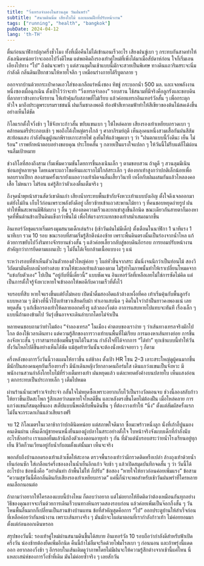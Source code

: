 ```yaml
---
title: "วิ่งเทรลจำลองในสวนลุม วันฝนพรำ"
subtitle: "สนามดินนิ่ม เสียงใบไม้ และแผนฝึกที่ปรับหน้างาน"
tags: ["running", "health", "bangkok"]
pubDate: 2024-04-12
lang: 'th-TH'
---
```


ตื่นก่อนนาฬิกาปลุกครึ่งชั่วโมง ทั้งที่เมื่อคืนไม่ได้เข้านอนเร็วอะไร เสียงฝนซู่เบา ๆ กระทบกันสาดทำให้ลังเลนิดหน่อยว่าจะออกไปวิ่งดีไหม แต่พอคิดถึงรองเท้าคู่ใหม่ที่เพิ่งได้มาเมื่อสัปดาห์ก่อน ใจก็เริ่มเอนเอียงไปทาง “ไป” ถึงฝนจะพรำ ๆ แต่สวนลุมในเช้าแบบนี้มักจะสวยเป็นพิเศษ ทางดินแถวริมสระจะนิ่มกำลังดี กลิ่นดินเปียกชวนให้หายใจลึก ๆ เหมือนร่างกายได้รีบูตกลาย ๆ

ออกจากบ้านด้วยกระเป๋าคาดเอวใส่ซองเกลือแร่หนึ่งซอง ทิชชู่ กระบอกน้ำ 500 มล. และเจลพลังงานหนึ่งซองเผื่อฉุกเฉิน ตั้งเป้าไว้ว่าจะทำ “วิ่งเทรลจำลอง” รอบสวน ใช้สนามที่มีจริงคือลูกรังและขอบดินที่ลากยาวข้างทางจักรยาน ให้เท้าคุ้นกับสภาพที่ไม่เรียบ แล้วค่อยแทรกอินเทอร์วัลสั้น ๆ เพื่อกระตุกหัวใจ มาถึงประตูพระบรมราชชนนี ฝนเริ่มซาลงพอดี ท้องฟ้าสีเทาอมฟ้าทำให้สีเขียวของต้นไม้สดเด้งขึ้นอย่างเห็นได้ชัด

กิโลแรกตั้งใจวิ่งช้า ๆ ใช้จังหวะก้าวสั้น ขยับแขนเบา ๆ ให้ไหล่คลาย เสียงรองเท้าเหยียบกรวดเบา ๆ คล้ายดนตรีประกอบเช้า ๆ พอถึงโค้งใหญ่ตรงใกล้ ๆ ศาลาภิรมย์ฤดี เห็นลุงคนหนึ่งสวมเสื้อกันฝนสีส้มสะท้อนแสง กำลังยืนดูฝูงนกพิราบเกาะสายไฟ ลุงยิ้มให้แล้วพูดเบา ๆ ว่า "ฝนตกแบบนี้วิ่งดีนะ เย็น ไม่ร้อน" เราพยักหน้าตอบอย่างขอบคุณ ประโยคสั้น ๆ กลายเป็นแรงใจแปลก ๆ ให้วันนี้ไม่รีบแต่ก็ไม่ผ่อนจนลืมเป้าหมาย

ช่วงกิโลที่สองถึงสาม เริ่มเพิ่มความชันโดยการขึ้นลงเนินเล็ก ๆ ตามขอบสวน ถ้าดูดี ๆ สวนลุมมีเนินซ่อนอยู่หลายจุด โดยเฉพาะแถวโขดหินและรากไม้ใกล้สระเล็ก ๆ ต้องยกเท้าสูงกว่าปกติเล็กน้อยเพื่อหลบรากเปียก สองสามครั้งแรกยังเผลอวางเท้าผิดจนลื่นเสี้ยววินาที เหงื่อกับฝนผสมกันแล้วไหลลงคอเสื้อ ไม่หนาว ไม่ร้อน แค่รู้สึกว่าตัวเองตื่นเต็มจริง ๆ

ถึงจุดน้ำพุหน้าสวนสัตว์เขาดินเก่า เสียงน้ำกระทบพื้นเข้ากับจังหวะเท้าแบบบังเอิญ ตั้งใจดึงเจลออกมาแต่ยังไม่กิน เก็บไว้ก่อนเพราะพลังยังดีอยู่ เลี้ยวซ้ายเข้าแถวสะพานไม้ยาว ๆ ที่คนชอบหยุดถ่ายรูป ฝนทำให้พื้นสะพานมีฟิล์มบาง ๆ ลื่น ๆ ต้องลดความเร็วและยกเข่าสูงขึ้นอีกนิด ขณะเดียวกันสายตาก็มองหาจุดที่พื้นด้านข้างเป็นดินแข็งกว่าพื้นไม้ เพื่อให้แรงกระแทกของเท้าสม่ำเสมอมากขึ้น

อินเทอร์วัลชุดแรกเริ่มตรงมุมสนามเด็กเล่นร้าง (เช้าวันฝนไม่มีเด็ก) ตั้งเตือนในนาฬิกา 1 นาทีแรง 1 นาทีเบา รวม 10 รอบ ขณะรอบที่สามเริ่มรู้สึกตึงน่องซ้าย เพราะพื้นดินตรงนั้นเป็นร่องจากน้ำไหล แก้ด้วยการขยับไปวิ่งริมทางจักรยานช่วงสั้น ๆ แล้วค่อยเลี้ยวกลับสู่ขอบดินอีกรอบ การยอมปรับหน้างานสำคัญกว่าการยึดตามแผนเป๊ะ ๆ ไม่งั้นได้เจ็บกล้ามเนื้อแบบงง ๆ แน่

ระหว่างรอบที่ห้าเห็นตัวเงินตัวทองตัวใหญ่ค่อย ๆ โผล่หัวขึ้นจากสระ มันนิ่งจนนึกว่าเป็นท่อนไม้ สองวิวิถัดมามันคืบลงน้ำอย่างสงบ ชวนให้ชะลอเท้าแล้วมองตาม ไม่รู้ทำไมภาพนั้นทำให้เราเปลี่ยนโหมดจาก “แข่งกับตัวเอง” ไปเป็น “อยู่กับที่นี่เดี๋ยวนี้” แบบชัดเจน อินเทอร์วัลที่เหลือเลยไม่ใช่การซัดไม่คิด แต่เป็นการตั้งใจรู้จังหวะหายใจเข้าออกให้พอดีกับความเร็วที่ตั้งไว้

จบรอบที่สิบ หายใจแรงขึ้นแต่ยังไม่หอบ เปิดน้ำดื่มสองอึดแล้วล้างเหงื่อที่คอ เท้าเริ่มคุ้นกับพื้นลูกรังแบบหลวม ๆ มีช่วงที่นิ้วโป้งเท้าขวาเสียดกับผ้า ทำเอาแสบนิด ๆ คิดในใจว่าถ้าฝืนยาวคงพองแน่ เลยหยุดสั้น ๆ แก้เชือกรองเท้าให้คลายออกครึ่งรู แล้วลองวิ่งต่อ อาการแสบหายไปแทบจะทันที เรื่องเล็ก ๆ แบบนี้ถ้ามองข้ามไป วันรุ่งขึ้นอาจจะเดินลำบากโดยไม่จำเป็น

หลายคนชอบถามว่าทำไมต้อง “จำลองเทรล” ในเมือง คำตอบของเราง่าย ๆ ว่าเส้นทางเทรลจริงมักไปไกล ต้องใช้เวลาเดินทาง แต่ความรู้สึกของการวางเท้าบนพื้นที่ไม่เรียบ การมองหาเส้นทางย่อย การขึ้นลงจังหวะสั้น ๆ เราสามารถซ้อมพื้นฐานได้ในสวน กำลังใจที่ได้จากการ “ได้ทำ” ทุกเช้าแบบนี้ทำให้วันทั้งวันไหลไปดีขึ้นอย่างเห็นได้ชัด แม้สุดท้ายวันนั้นจะต้องนั่งหน้าจอยาว ๆ ก็ตาม

ครึ่งหลังของการวิ่งวันนี้วางแผนให้ยาวขึ้น แต่ช้าลง ตั้งเป้า HR โซน 2–3 เลาะสระใหญ่ดูผู้คนมากขึ้น มีนักปั่นสองคนคุยกันเรื่องยางรั่ว มีนักเดินหญิงวัยกลางคนถือร่มใส เดินแกว่งแขนเป็นจังหวะ มีพนักงานสวนกำลังโกยใบไม้ที่ร่วงเต็มทางเท้า ฝนหยุดแล้ว แต่ละหยดยังค้างบนปลายใบ เห็นแสงอ่อน ๆ ตกกระทบเป็นประกายเล็ก ๆ เต็มไปหมด

ผ่านร้านน้ำมะพร้าวเจ้าประจำ กลั้นใจไม่หยุดซื้อเพราะอยากเก็บไว้เป็นรางวัลตอนจบ ช่วงนี้ลองสลับก้าวให้ยาวขึ้นเปิดสะโพก รู้สึกเลยว่าลมหายใจไหลดีขึ้น และหลังตรงขึ้นโดยไม่ต้องฝืน เมื่อไหล่คลาย การแกว่งแขนก็สมดุลขึ้นเอง สเต็ปแบบนี้พอดีกับพื้นดินชื้น ๆ ที่ต้องวางเท้าให้ “นิ่ง” ตั้งแต่สัมผัสครั้งแรก ไม่งั้นจะกระดกเกินแล้วเสียแรงฟรี

จบ 12 กิโลเมตรในเวลาช้ากว่าปกตินิดหน่อย แต่สภาพใจดีมาก ซื้อมะพร้าวหนึ่งลูก นั่งที่เก้าอี้ปูนมองคนเดินผ่าน เห็นเด็กผู้ชายคนหนึ่งยืนมองฝูงปลาในสระอย่างตั้งใจ ใบหน้าจริงจังแบบเด็กที่กำลังนับอะไรสักอย่าง เราเผลอยิ้มแล้วนึกถึงตัวเองตอนอายุเท่า ๆ กัน ที่มัวแต่นับรอบสระว่ายน้ำโรงเรียนอยู่ทุกเย็น ชีวิตก็วนเวียนอยู่กับน้ำกับลมตั้งแต่นั้นมา เห็นจะจริง

พอกลับถึงบ้านถอดรองเท้าแล้วเช็ดให้สะอาด ตรวจพื้นรองเท้าว่ามีกรวดติดหรือเปล่า ล้างถุงเท้าด้วยน้ำเย็นก่อนซัก ใส่เกลือแร่ครึ่งซองลงในน้ำเย็นอีกแก้ว จิบช้า ๆ แล้วเปิดสมุดบันทึกจดสั้น ๆ ว่า วันนี้ได้อะไรบ้าง ข้อหนึ่งคือ “อย่าดันท่า ถ้าพื้นไม่ให้ ก็ปรับ” ข้อสอง “หายใจให้ยาวก่อนค่อยเพิ่มแรง” ข้อสาม “ความสุขวันนี้คือกลิ่นดินกับเสียงรองเท้าเหยียบกรวด” แค่นี้ก็น่าจะพอสำหรับเช้าวันฝนพรำที่ใครหลายคนเลือกนอนต่อ

ถ้าถามว่าอยากให้ใครลองแบบนี้บ้างไหม ก็ตอบว่าอยาก แต่ไม่อยากให้ยึดติดว่าต้องเหมือนกันทุกอย่าง วิธีของคุณอาจจะเริ่มด้วยการเดินเร็วบนทางหินกรวดสองรอบก่อน แล้วค่อยเพิ่มเป็นจ๊อกกิ้งสั้น ๆ วันไหนพื้นลื่นมากก็เปลี่ยนเป็นสวนข้างบ้านแทน ข้อที่สำคัญสุดคือการ “ไป” ออกประตูบ้านให้สำเร็จก่อน ที่เหลือค่อยว่ากันหน้างาน เพราะเส้นทางจริง ๆ มันมักจะโผล่มาตอนที่เรากำลังก้าวเท้า ไม่ค่อยยอมมาตั้งแต่ก่อนออกเดินหรอก

สรุปของวันนี้: รองเท้าคู่ใหม่ผ่านสนามดินชื้นได้สบาย อินเทอร์วัล 10 รอบถือว่ากำลังดีสำหรับฟ้าเปิดครึ่งวัน น่องซ้ายต้องยืดเพิ่มอีกนิด คืนนี้ถ้าไม่ลืมจะรีดด้วยโฟมโรลเบา ๆ ก่อนนอน และถ้าพรุ่งนี้แดดออก อยากลองวิ่งช้า ๆ อีกรอบในเส้นเดิมดูว่าภาพโดยไม่มีฝนจะให้ความรู้สึกต่างจากเช้านี้แค่ไหน นี่แหละเสน่ห์ของการวิ่งซ้ำที่เดิม มันไม่ค่อยซ้ำจริง ๆ เลยสักวัน


